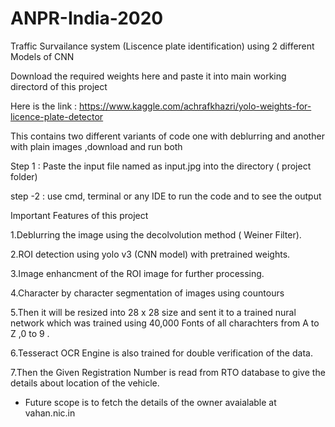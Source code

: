 # ANPR-India-2020
 Traffic Survailance system (Liscence plate identification) using 2 different  Models of CNN 

Download the required weights here and paste it into main working directord of this project 

Here is the link : 
https://www.kaggle.com/achrafkhazri/yolo-weights-for-licence-plate-detector



This contains two different variants of code one with deblurring and another with plain images ,download and run both 

Step 1 : Paste the input file named as input.jpg into the directory ( project folder)

step -2 : use cmd, terminal or any IDE to run the code and to see the output


Important Features of this project 

1.Deblurring the image using the decolvolution method ( Weiner Filter).

2.ROI detection using yolo v3 (CNN model) with pretrained  weights.

3.Image enhancment of the ROI image for further processing.

4.Character by character segmentation of images using countours

5.Then it will be resized into 28 x 28 size and sent it to a trained nural network which was trained using 40,000 Fonts of all charachters from A to Z ,0 to 9 . 

6.Tesseract OCR  Engine is also trained for double verification of the data.

7.Then the Given Registration Number is read from RTO database to give the details about location of the vehicle.

* Future scope is to fetch the details of the owner avaialable at vahan.nic.in

